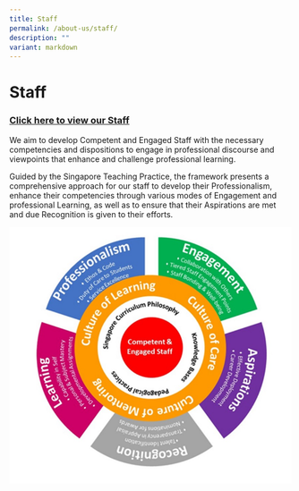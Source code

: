 ```yaml
---
title: Staff
permalink: /about-us/staff/
description: ""
variant: markdown
---
```

# Staff
### [Click here to view our Staff](/files/About%20Us/GRPS_Staff_2024_PDF.pdf)


We aim to develop Competent and Engaged Staff with the necessary competencies and dispositions to engage in professional discourse and viewpoints that enhance and challenge professional learning.

Guided by the Singapore Teaching Practice, the framework presents a comprehensive approach for our staff to develop their Professionalism, enhance their competencies through various modes of Engagement and professional Learning, as well as to ensure that their Aspirations are met and due Recognition is given to their efforts.

![](/images/About%20Us/stafflearningengagement.jpg)